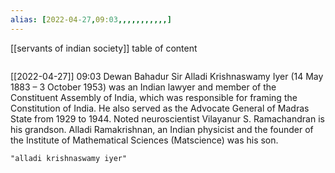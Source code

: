 ```yaml
---
alias: [2022-04-27,09:03,,,,,,,,,,,]
---
```

[[servants of indian society]]
table of content
```toc
```

[[2022-04-27]] 09:03
Dewan Bahadur Sir Alladi Krishnaswamy Iyer (14 May 1883 – 3 October 1953) was an Indian lawyer and member of the Constituent Assembly of India, which was responsible for framing the Constitution of India. He also served as the Advocate General of Madras State from 1929 to 1944. Noted neuroscientist Vilayanur S. Ramachandran is his grandson. Alladi Ramakrishnan, an Indian physicist and the founder of the Institute of Mathematical Sciences (Matscience) was his son.
```query
"alladi krishnaswamy iyer"
```